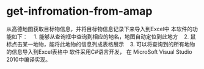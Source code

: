# get-infromation-from-amap
从高德地图获取目标物信息，并将目标物信息记录下来导入到Excel中
本软件的功能如下：
    1. 能够从查询框中查询到相应的地名，地图自动定位到此地方
    2. 鼠标点击某一地物，能将此地物的信息列成表格展示
    3. 可以将查询到的所有地物的信息导入到Excel表格中
 软件采用C#语言开发， 在 MicroSoft Visual Studio 2010中编译实现。
